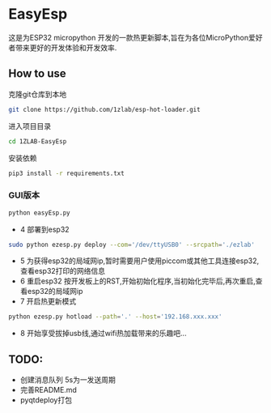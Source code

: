 # EasyEsp
这是为ESP32 micropython 开发的一款热更新脚本,旨在为各位MicroPython爱好者带来更好的开发体验和开发效率.

## How to use

克隆git仓库到本地
```sh
git clone https://github.com/1zlab/esp-hot-loader.git
```
进入项目目录
```sh
cd 1ZLAB-EasyEsp
```
安装依赖
```sh
pip3 install -r requirements.txt
```


### GUI版本
```sh
python easyEsp.py
```
[]()








- 4 部署到esp32

```sh
sudo python ezesp.py deploy --com='/dev/ttyUSB0' --srcpath='./ezlab'
```
- 5 为获得esp32的局域网ip,暂时需要用户使用piccom或其他工具连接esp32,查看esp32打印的网络信息
- 6 重启esp32 按开发板上的RST,开始初始化程序,当初始化完毕后,再次重启,查看esp32的局域网ip
- 7 开启热更新模式
```sh
python ezesp.py hotload --path='.' --host='192.168.xxx.xxx' 
```
- 8 开始享受拔掉usb线,通过wifi热加载带来的乐趣吧...

## TODO:
- 创建消息队列 5s为一发送周期
- 完善README.md
- pyqtdeploy打包
